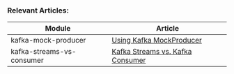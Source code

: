 ### Relevant Articles: 

Module | Article
--|--
kafka-mock-producer | [Using Kafka MockProducer](https://www.baeldung.com/kafka-mockproducer)
kafka-streams-vs-consumer | [Kafka Streams vs. Kafka Consumer](https://www.baeldung.com/java-kafka-streams-vs-kafka-consumer)